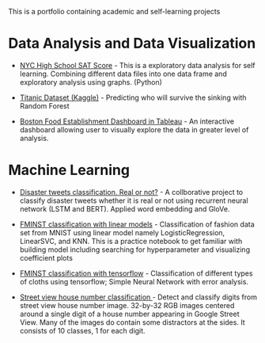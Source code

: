 This is a portfolio containing academic and self-learning projects

# Data Analysis and Data Visualization 
- [NYC High School SAT Score](https://github.com/khaophuthaipch/Exploratory-Analysis/blob/master/Exploratory_Analysis_NYC_SAT_score.ipynb) - This is a exploratory data analysis for self learning. Combining different data files into one data frame and exploratory analysis using graphs. (Python)

- [Titanic Dataset (Kaggle)](https://github.com/khaophuthaipch/EAI6000/blob/master/PimKhaophuthai_EAI6000_Assignment1(Titanic).ipynb) - Predicting who will survive the sinking with Random Forest

- [Boston Food Establishment Dashboard in Tableau](https://github.com/khaophuthaipch/Food_Inspection_Dashboard-Tableau-/blob/master/README.md) - An interactive dashboard allowing user to visually explore the data in greater level of analysis.

# Machine Learning 
- [Disaster tweets classification. Real or not?](https://github.com/khaophuthaipch/EAI6000/blob/master/EAI6000_Presentation_FinalProject.ipynb) - A collborative project to classify disaster tweets whether it is real or not using recurrent neural network (LSTM and BERT). Applied word embedding and GloVe.

- [FMINST classification with linear models](https://github.com/khaophuthaipch/EAI6000/blob/master/PimKhaophuthai_EAI6000Assignment2%20-%20Classification.ipynb) - Classification of fashion data set from MNIST using linear model namely LogisticRegression, LinearSVC, and KNN. This is a practice notebook to get familiar with building model including searching for hyperparameter and visualizing coefficient plots

- [FMINST classification with tensorflow](https://github.com/khaophuthaipch/EAI6000/blob/master/PimKhaophuthai_Week3_Lab_Fashion_MNIST.ipynb) - Classification of different types of cloths using tensorflow; Simple Neural Network with error analysis.

- [Street view house number classification ](https://github.com/khaophuthaipch/EAI6000/blob/master/Assignment_3_Street_View_House_Numbers.ipynb) - Detect and classify digits from street view house number image. 32-by-32 RGB images centered around a single digit of a house number appearing in Google Street View. Many of the images do contain some distractors at the sides. It consists of 10 classes, 1 for each digit.
